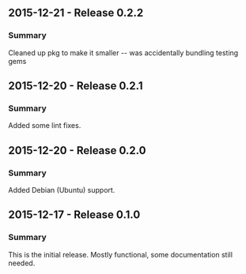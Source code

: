 ## 2015-12-21 - Release 0.2.2
### Summary
Cleaned up pkg to make it smaller -- was accidentally bundling testing gems

## 2015-12-20 - Release 0.2.1
### Summary
Added some lint fixes.

## 2015-12-20 - Release 0.2.0
### Summary
Added Debian (Ubuntu) support.

## 2015-12-17 - Release 0.1.0
### Summary
This is the initial release. Mostly functional, some documentation still needed.

